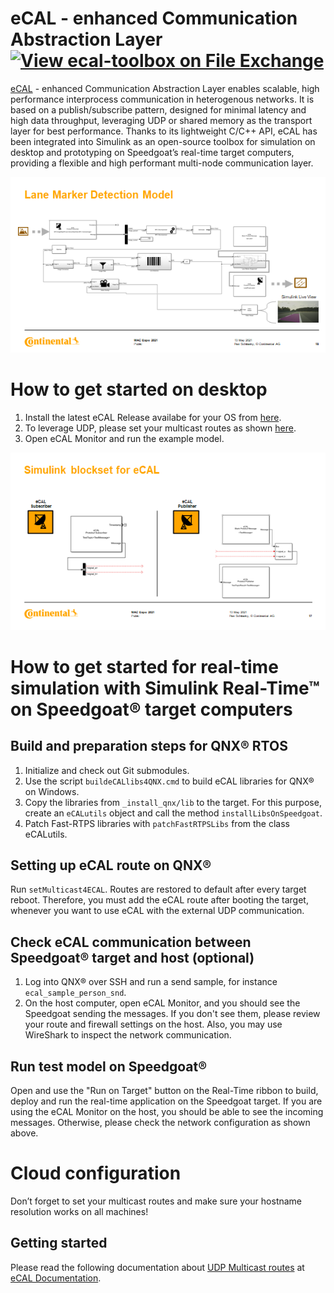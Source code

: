 # eCAL - enhanced Communication Abstraction Layer [![View ecal-toolbox on File Exchange](https://www.mathworks.com/matlabcentral/images/matlab-file-exchange.svg)](https://www.mathworks.com/matlabcentral/fileexchange/92825-ecal-toolbox)
[eCAL](https://github.com/continental/ecal) - enhanced Communication Abstraction Layer enables scalable, high performance interprocess communication in heterogenous networks. It is based on a publish/subscribe pattern, designed for minimal latency and high data throughput, leveraging UDP or shared memory as the transport layer for best performance. Thanks to its lightweight C/C++ API, eCAL has been integrated into Simulink as an open-source toolbox for simulation on desktop and prototyping on Speedgoat’s real-time target computers, providing a flexible and high performant multi-node communication layer.

![LaneMarkerExample](images/LaneMarkerExample.png "Lane Marker Detection Model")

# How to get started on desktop
1. Install the latest eCAL Release availabe for your OS from [here](https://github.com/continental/ecal/releases).
2. To leverage UDP, please set your multicast routes as shown [here](https://continental.github.io/ecal/getting_started/cloud.html#getting-started-cloud).
3. Open eCAL Monitor and run the example model.

![SimulinkBlockseteCAL](images/SimulinkBlockseteCAL.png "Simulink Blockset for eCAL")

# How to get started for real-time simulation with Simulink Real-Time™ on Speedgoat® target computers
## Build and preparation steps for QNX® RTOS
1. Initialize and check out Git submodules.
2. Use the script `buildeCALlibs4QNX.cmd` to build eCAL libraries for QNX® on Windows.
3. Copy the libraries from `_install_qnx/lib` to the target. For this purpose, create an `eCALutils` object and call the method `installLibsOnSpeedgoat`.
4. Patch Fast-RTPS libraries with `patchFastRTPSLibs` from the class eCALutils.

## Setting up eCAL route on QNX®
Run `setMulticast4ECAL`. Routes are restored to default after every target reboot. Therefore, you must add the eCAL route after booting the target, whenever you want to use eCAL with the external UDP communication.

## Check eCAL communication between Speedgoat® target and host (optional)
1. Log into QNX® over SSH and run a send sample, for instance `ecal_sample_person_snd`.
2. On the host computer, open eCAL Monitor, and you should see the Speedgoat sending the messages. If you don't see them, please review your route and firewall settings on the host. Also, you may use WireShark to inspect the network communication.

## Run test model on Speedgoat®
Open and use the "Run on Target" button on the Real-Time ribbon to build, deploy and run the real-time application on the Speedgoat target. If you are using the eCAL Monitor on the host, you should be able to see the incoming messages. Otherwise, please check the network configuration as shown above.

# Cloud configuration
Don’t forget to set your multicast routes and make sure your hostname resolution works on all machines!

## Getting started
Please read the following documentation about [UDP Multicast routes](https://continental.github.io/ecal/getting_started/cloud.html#getting-started-cloud) at [eCAL Documentation](https://continental.github.io/ecal/index.html).
